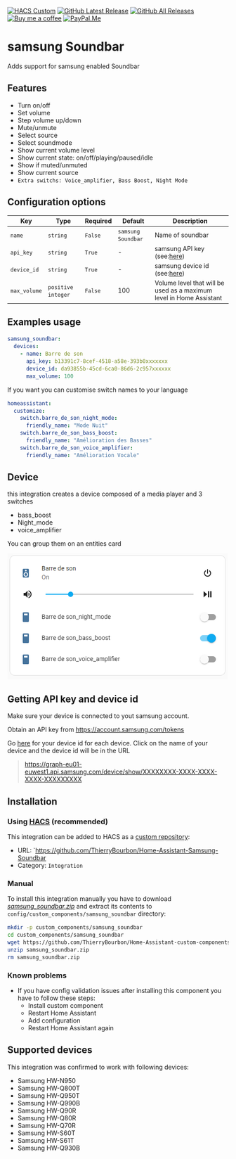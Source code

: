 [![HACS Custom][hacs_shield]][hacs]
[![GitHub Latest Release][releases_shield]][latest_release]
[![GitHub All Releases][downloads_total_shield]][releases]
[![Buy me a coffee][buy_me_a_coffee_shield]][buy_me_a_coffee]
[![PayPal.Me][paypal_me_shield]][paypal_me]

[hacs_shield]: https://img.shields.io/static/v1.svg?label=HACS&message=Custom&style=popout&color=orange&labelColor=41bdf5&logo=HomeAssistantCommunityStore&logoColor=white
[hacs]: https://hacs.xyz/docs/faq/custom_repositories

[latest_release]: https://github.com/ThierryBourbon/Home-Assistant-custom-components-samsung-Soundbar/releases/tag/latest_release
[releases_shield]: https://img.shields.io/github/release/ThierryBourbon/Home-Assistant-custom-components-samsung-Soundbar.svg?style=popout

[releases]: https://github.com/ThierryBourbon/Home-Assistant-custom-components-samsung-Soundbar/releases
[downloads_total_shield]: https://img.shields.io/github/downloads/ThierryBourbon/Home-Assistant-custom-components-samsung-Soundbar/total

[buy_me_a_coffee_shield]: https://img.shields.io/static/v1.svg?label=%20&message=Buy%20me%20a%20coffee&color=6f4e37&logo=buy%20me%20a%20coffee&logoColor=white
[buy_me_a_coffee]: https://www.buymeacoffee.com/thierrybourbon


[paypal_me_shield]: https://img.shields.io/static/v1.svg?label=%20&message=PayPal.Me&logo=paypal
[paypal_me]: https://paypal.me/thierryBourbon

# samsung Soundbar

Adds support for samsung enabled Soundbar

## Features

- Turn on/off
- Set volume
- Step volume up/down
- Mute/unmute
- Select source
- Select soundmode
- Show current volume level
- Show current state: on/off/playing/paused/idle
- Show if muted/unmuted
- Show current source
- `Extra switchs: Voice_amplifier, Bass Boost, Night Mode`

## Configuration options

| Key          | Type               | Required | Default                | Description                                                                                                                                               |
| -------------- | -------------------- | ---------- | ------------------------ | ----------------------------------------------------------------------------------------------------------------------------------------------------------- |
| `name`       | `string`           | `False`  | `samsung Soundbar` | Name of soundbar                                                                                                                                          |
| `api_key`    | `string`           | `True`   | -                      | samsung API key (see:[here](https://github.com/PiotrMachowski/Home-Assistant-custom-components-samsung-Soundbar#getting-api-key-and-device-id))   |
| `device_id`  | `string`           | `True`   | -                      | samsung device id (see:[here](https://github.com/PiotrMachowski/Home-Assistant-custom-components-samsung-Soundbar#getting-api-key-and-device-id)) |
| `max_volume` | `positive integer` | `False`  | 100                    | Volume level that will be used as a maximum level in Home Assistant                                                                                       |

## Examples usage

```yaml
samsung_soundbar:
  devices:
    - name: Barre de son
      api_key: b13391c7-8cef-4518-a58e-393b0xxxxxxx
      device_id: da93855b-45cd-6ca0-86d6-2c957xxxxxx
      max_volume: 100
```
If you want you can customise switch names to your language
```yaml
homeassistant:
  customize:
    switch.barre_de_son_night_mode:
      friendly_name: "Mode Nuit"
    switch.barre_de_son_bass_boost:
      friendly_name: "Amélioration des Basses"
    switch.barre_de_son_voice_amplifier:
      friendly_name: "Amélioration Vocale"
```

## Device

this integration creates a device
composed of a media player and 3 switches
- bass_boost
- Night_mode
- voice_amplifier

You can group them on an entities card

![Alt text](entities_card.png)

## Getting API key and device id

Make sure your device is connected to yout samsung account.

Obtain an API key from https://account.samsung.com/tokens

Go [here](https://graph-eu01-euwest1.api.samsung.com/device/list) for your device id for each device. Click on the name of your device and the device id will be in the URL

> https://graph-eu01-euwest1.api.samsung.com/device/show/XXXXXXXX-XXXX-XXXX-XXXX-XXXXXXXXX

## Installation

### Using [HACS](https://hacs.xyz/) (recommended)

This integration can be added to HACS as a [custom repository](https://hacs.xyz/docs/faq/custom_repositories):
* URL: `https://github.com/ThierryBourbon/Home-Assistant-Samsung-Soundbar
* Category: `Integration`

### Manual

To install this integration manually you have to download [*samsung_soundbar.zip*](https://github.com/ThierryBourbon/Home-Assistant-custom-components-samsung-Soundbar/blob/master/samsung_soundbar.zip) and extract its contents to `config/custom_components/samsung_soundbar` directory:

```bash
mkdir -p custom_components/samsung_soundbar
cd custom_components/samsung_soundbar
wget https://github.com/ThierryBourbon/Home-Assistant-custom-components-samsung-Soundbar/blob/master/samsung_soundbar.zip
unzip samsung_soundbar.zip
rm samsung_soundbar.zip
```

### Known problems

* If you have config validation issues after installing this component you have to follow these steps:
  * Install custom component
  * Restart Home Assistant
  * Add configuration
  * Restart Home Assistant again

## Supported devices

This integration was confirmed to work with following devices:

- Samsung HW-N950
- Samsung HW-Q800T
- Samsung HW-Q950T
- Samsung HW-Q990B
- Samsung HW-Q90R
- Samsung HW-Q80R
- Samsung HW-Q70R
- Samsung HW-S60T
- Samsung HW-S61T
- Samsung HW-Q930B